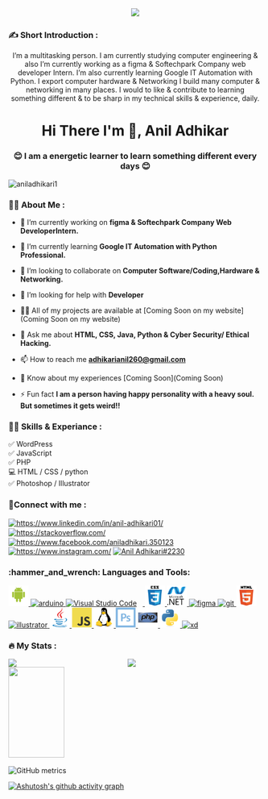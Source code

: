 <div id="header" align="center">
  <img src="https://media0.giphy.com/media/lP8xu5t2DLGG045H8F/giphy.gif?cid=790b7611996b2ae0f5b7cdc220a366369995efa0b8be7e0d&rid=giphy.gif&ct=s" width="100"/>
</div>

### :writing_hand: Short Introduction :
<div id="header" align="center">
I’m a multitasking person. I am currently studying computer engineering & also I’m currently working as a figma & Softechpark Company web developer Intern. I’m also currently learning Google IT Automation with Python. I export computer hardware & Networking I build many computer & networking in many places. I would to like & contribute to learning something different & to be sharp in my technical skills & experience, daily. </div>

<h1 align="center">Hi There I'm 👋, Anil Adhikar</h1>
<h3 align="center">😊 I am a energetic learner to learn something different every days 😊</h3>


<p align="left"> <img src="https://komarev.com/ghpvc/?username=aniladhikari1&label=Profile%20views&color=0e75b6&style=flat" alt="aniladhikari1" /> </p>

 
### :woman_technologist: About Me :
- 🔭 I’m currently working on **figma & Softechpark Company Web DeveloperIntern.**

- 🌱 I’m currently learning **Google IT Automation with Python Professional.**

- 👯 I’m looking to collaborate on **Computer Software/Coding,Hardware & Networking.**

- 🤝 I’m looking for help with **Developer**

- 👨‍💻 All of my projects are available at [Coming Soon on my website](Coming Soon on my website)

- 💬 Ask me about **HTML, CSS, Java, Python & Cyber Security/ Ethical Hacking.**

- 📫 How to reach me **adhikarianil260@gmail.com**

- 📄 Know about my experiences [Coming Soon](Coming Soon)

- ⚡ Fun fact **I am a person having happy personality with a heavy soul. But sometimes it gets weird!!**

<h3 align="left">👨‍💻 Skills & Experiance :</h3>
✅ WordPress <br>
✅ JavaScript <br>
✅ PHP <br>
💻 HTML / CSS / python <br>
✅ Photoshop / Illustrator <br>



<h3 align="left">🤝Connect with me :</h3>
<p align="left">
<a href="https://linkedin.com/in/https://www.linkedin.com/in/anil-adhikari01/" target="blank"><img align="center" src="https://raw.githubusercontent.com/rahuldkjain/github-profile-readme-generator/master/src/images/icons/Social/linked-in-alt.svg" alt="https://www.linkedin.com/in/anil-adhikari01/" height="30" width="40" /></a>
<a href="https://stackoverflow.com/users/https://stackoverflow.com/" target="blank"><img align="center" src="https://raw.githubusercontent.com/rahuldkjain/github-profile-readme-generator/master/src/images/icons/Social/stack-overflow.svg" alt="https://stackoverflow.com/" height="30" width="40" /></a>
<a href="https://fb.com/https://www.facebook.com/aniladhikari.350123" target="blank"><img align="center" src="https://raw.githubusercontent.com/rahuldkjain/github-profile-readme-generator/master/src/images/icons/Social/facebook.svg" alt="https://www.facebook.com/aniladhikari.350123" height="30" width="40" /></a>
<a href="https://instagram.com/https://www.instagram.com/" target="blank"><img align="center" src="https://raw.githubusercontent.com/rahuldkjain/github-profile-readme-generator/master/src/images/icons/Social/instagram.svg" alt="https://www.instagram.com/" height="30" width="40" /></a>
<a href="https://discord.gg/Anil Adhikari#2230" target="blank"><img align="center" src="https://raw.githubusercontent.com/rahuldkjain/github-profile-readme-generator/master/src/images/icons/Social/discord.svg" alt="Anil Adhikari#2230" height="30" width="40" /></a>
</p>

<h3 align="left">:hammer_and_wrench: Languages and Tools:</h3>

<p>
<a href="https://developer.android.com" target="_blank" rel="noreferrer"> <img src="https://raw.githubusercontent.com/devicons/devicon/master/icons/android/android-original-wordmark.svg" alt="android" width="40" height="40"/> </a> <a href="https://www.arduino.cc/" target="_blank" rel="noreferrer"> <img src="https://cdn.worldvectorlogo.com/logos/arduino-1.svg" alt="arduino" width="40" height="40"/> </a> <a href="https://www.w3schools.com/css/" target="_blank" rel="noreferrer"><img alt="Visual Studio Code" width="36px" src="https://cdn.jsdelivr.net/gh/devicons/devicon/icons/vscode/vscode-original.svg" style="padding-right:12px;" /> <img src="https://raw.githubusercontent.com/devicons/devicon/master/icons/css3/css3-original-wordmark.svg" alt="css3" width="40" height="40"/> </a> <a href="https://dotnet.microsoft.com/" target="_blank" rel="noreferrer"> 
<img src="https://raw.githubusercontent.com/devicons/devicon/master/icons/dot-net/dot-net-original-wordmark.svg" alt="dotnet" width="40" height="40"/> </a> <a href="https://www.figma.com/" target="_blank" rel="noreferrer">  
<img src="https://www.vectorlogo.zone/logos/figma/figma-icon.svg" alt="figma" width="40" height="40"/> </a> <a href="https://git-scm.com/" target="_blank" rel="noreferrer"> <img src="https://www.vectorlogo.zone/logos/git-scm/git-scm-icon.svg" alt="git" width="40" height="40"/> </a> <a href="https://www.w3.org/html/" target="_blank" rel="noreferrer"> <img src="https://raw.githubusercontent.com/devicons/devicon/master/icons/html5/html5-original-wordmark.svg" alt="html5" width="40" height="40"/> </a> <a href="https://www.adobe.com/in/products/illustrator.html" target="_blank" rel="noreferrer"> <img src="https://www.vectorlogo.zone/logos/adobe_illustrator/adobe_illustrator-icon.svg" alt="illustrator" width="40" height="40"/> </a> <a href="https://www.java.com" target="_blank" rel="noreferrer"> <img src="https://raw.githubusercontent.com/devicons/devicon/master/icons/java/java-original.svg" alt="java" width="40" height="40"/> </a> <a href="https://developer.mozilla.org/en-US/docs/Web/JavaScript" target="_blank" rel="noreferrer"> <img src="https://raw.githubusercontent.com/devicons/devicon/master/icons/javascript/javascript-original.svg" alt="javascript" width="40" height="40"/> </a> <a href="https://www.linux.org/" target="_blank" rel="noreferrer"> <img src="https://raw.githubusercontent.com/devicons/devicon/master/icons/linux/linux-original.svg" alt="linux" width="40" height="40"/> </a> <a href="https://www.photoshop.com/en" target="_blank" rel="noreferrer"> <img src="https://raw.githubusercontent.com/devicons/devicon/master/icons/photoshop/photoshop-line.svg" alt="photoshop" width="40" height="40"/> </a> <a href="https://www.php.net" target="_blank" rel="noreferrer"> <img src="https://raw.githubusercontent.com/devicons/devicon/master/icons/php/php-original.svg" alt="php" width="40" height="40"/> </a> <a href="https://www.python.org" target="_blank" rel="noreferrer"> <img src="https://raw.githubusercontent.com/devicons/devicon/master/icons/python/python-original.svg" alt="python" width="40" height="40"/> </a> <a href="https://www.adobe.com/products/xd.html" target="_blank" rel="noreferrer"> <img src="https://cdn.worldvectorlogo.com/logos/adobe-xd.svg" alt="xd" width="40" height="40"/> </a> </p>


### :fire: My Stats :

<img align= "left" width="47%" src="https://github-readme-stats.vercel.app/api?username=aniladhikari1&show_icons=true&theme=radical"/>
     
  <img align= "left" width="47%" src="https://github-readme-stats.vercel.app/api/top-langs/?username=aniladhikari1&layout=compact&langs_count=7&theme=dracula"/>   
 
   <img height="180em" align= "lift" width="47%" src="https://github-readme-streak-stats.herokuapp.com?user=aniladhikari1&theme=dark&border_radius=.5"/>
   
   ![GitHub metrics](https://metrics.lecoq.io/aniladhikari1) 
  
  

  
 [![Ashutosh's github activity graph](https://activity-graph.herokuapp.com/graph?username=aniladhikari1&theme=dracula)](https://github.com/ashutosh00710/github-readme-activity-graph)
  
  
 
  

